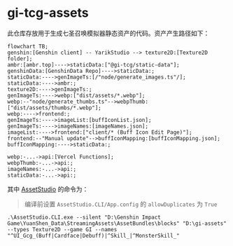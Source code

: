 # gi-tcg-assets

此仓库存放用于生成七圣召唤模拟器静态资产的代码。资产产生路径如下：

```mermaid
flowchart TB;
genshin:[Genshin client] -- YarikStudio --> texture2D:[Texture2D folder];
ambr:[ambr.top]---->staticData:["@gi-tcg/static-data"];
genshinData:[GenshinData Repo]---->staticData:;
staticData:---->genImageTs:[/"node/generate_images.ts"/];
staticData:---->ambr:;
texture2D:---->genImageTs:;
genImageTs:---->webp:["dist/assets/*.webp"];
webp:--"node/generate_thumbs.ts"-->webpThumb:["dist/assets/thumbs/*.webp"];
webp:---->frontend:;
genImageTs:---->imageList:[buffIconList.json];
genImageTs:---->imageNames:[imageNames.json];
imageList:---->frontend:["client/* (Buff Icon Edit Page)"];
frontend:--"Manual update"-->buffIconMapping:[buffIconMapping.json];
buffIconMapping:---->staticData:;

webp:-...->api:[Vercel Functions];
webpThumb:-...->api:;
imageNames:-...->api:;
staticData:-...->api:;
```

其中 [AssetStudio](https://github.com/yarik0chka/YarikStudio) 的命令为：

> 编译前设置 `AssetStudio.CLI/App.config` 的 `allowDuplicates` 为 `True`

```
.\AssetStudio.CLI.exe --silent "D:\Genshin Impact Game\YuanShen_Data\StreamingAssets\AssetBundles\blocks" "D:\gi-assets"  --types Texture2D --game GI --names "^UI_Gcg_(Buff|Cardface|Debuff)|^Skill_|^MonsterSkill_"
```

